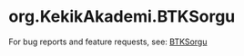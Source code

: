 # org.KekikAkademi.BTKSorgu

For bug reports and feature requests, see: [BTKSorgu](https://github.com/keyiflerolsun/BTKSorgu)
